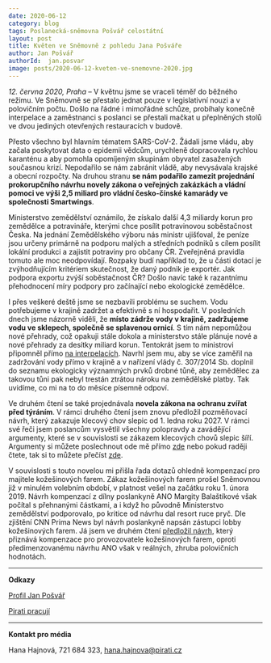 ```yaml
---
date: 2020-06-12
category: blog
tags: Poslanecká-sněmovna Pošvář celostátní
layout: post
title: Květen ve Sněmovně z pohledu Jana Pošváře
author: Jan Pošvář
authorId:  jan.posvar
image: posts/2020-06-12-kveten-ve-snemovne-2020.jpg
---
```


*12. června 2020, Praha* – V květnu jsme se vraceli téměř do běžného režimu. Ve Sněmovně se přestalo jednat pouze v legislativní nouzi a v polovičním počtu. Došlo na řádné i mimořádné schůze, probíhaly konečně interpelace a zaměstnanci s poslanci se přestali mačkat u přeplněných stolů ve dvou jediných otevřených restauracích v budově.

Přesto všechno byl hlavním tématem SARS-CoV-2. Žádali jsme vládu, aby začala poskytovat data o epidemii vědcům, urychleně dopracovala rychlou karanténu a aby pomohla opomíjeným skupinám obyvatel zasažených současnou krizí. Nepodařilo se nám zabránit vládě, aby nevysávala krajské a obecní rozpočty. Na druhou stranu **se nám podařilo zamezit projednání prokorupčního návrhu novely zákona o veřejných zakázkách a vládní pomoci ve výši 2,5 miliard pro vládní česko-čínské kamarády ve společnosti Smartwings**.

Ministerstvo zemědělství oznámilo, že získalo další 4,3 miliardy korun pro zemědělce a potravináře, kterými chce posílit potravinovou soběstačnost Česka. Na jednání Zemědělského výboru nás ministr ujišťoval, že peníze jsou určeny primárně na podporu malých a středních podniků s cílem posílit lokální produkci a zajistit potraviny pro občany ČR. Zveřejněná pravidla tomuto ale moc neodpovídají. Rozpaky budí například to, že u části dotací je zvýhodňujícím kritériem skutečnost, že daný podnik je exportér. Jak podpora exportu zvýší soběstačnost ČR? Došlo navíc také k razantnímu přehodnocení míry podpory pro začínající nebo ekologické zemědělce.

I přes veškeré deště jsme se nezbavili problému se suchem. Vodu potřebujeme v krajině zadržet a efektivně s ní hospodařit. V posledních dnech jsme názorně viděli, že **místo zádrže vody v krajině, zadržujeme vodu ve sklepech, společně se splavenou ornicí**. S tím nám nepomůžou nové přehrady, což opakuji stále dokola a ministerstvo stále plánuje nové a nové přehrady za desítky miliard korun. Tentokrát jsem to ministrovi  připomněl přímo [na interpelacích](https://www.youtube.com/watch?v=juVS_0VqN3A). Navrhl jsem mu, aby se více zaměřil na zadržování vody přímo v krajině a v nařízení vlády č. 307/2014 Sb. doplnil do seznamu ekologicky významných prvků drobné tůně, aby zemědělec za takovou tůni pak nebyl trestán ztrátou nároku na zemědělské platby. Tak uvidíme, co mi na to do měsíce písemně odpoví. 

Ve druhém čtení se také projednávala **novela zákona na ochranu zvířat před týráním**. V rámci druhého čtení jsem znovu předložil pozměňovací návrh, který zakazuje klecový chov slepic od 1. ledna roku 2027. V rámci své řeči jsem poslancům vysvětlil všechny polopravdy a zavádějící argumenty, které se v souvislosti se zákazem klecových chovů slepic šíří. Argumenty si můžete poslechnout ode mě přímo [zde](https://www.youtube.com/watch?v=c8DTwJbqKlk) nebo pokud raději čtete, tak si to můžete přečíst [zde](https://www.piratskelisty.cz/clanek-3247-slepice-do-klece-historicky-pohled-a-domestikace-kura-domaciho). 

V souvislosti s touto novelou mi přišla řada dotazů ohledně kompenzací pro majitele kožešinových farem. Zákaz kožešinových farem prošel Sněmovnou již v minulém volebním období, v platnost vešel na začátku roku 1. února 2019. Návrh kompenzací z dílny poslankyně ANO Margity Balaštíkové však počítal s přehnanými částkami, a i když ho původně Ministerstvo zemědělství podporovalo, po kritice od návrhu dal resort ruce pryč. Dle zjištění CNN Prima News byl návrh poslankyně napsán zástupci lobby kožešinových farem. Já jsem ve druhém čtení [předložil návrh](https://vysocina.pirati.cz/aktuality/pirati-navrhli-realne-kompenzace-pro-majitele-kozesinovych-farem.html), který přiznává kompenzace pro provozovatele kožešinových farem, oproti předimenzovanému návrhu ANO však v reálných, zhruba polovičních hodnotách.

---

**Odkazy**

[Profil Jan Pošvář](https://www.pirati.cz/lide/jan-posvar)

[Pirati pracují](https://piratipracuji.cz)

---

**Kontakt pro média**

Hana Hajnová, 721 684 323, <hana.hajnova@pirati.cz>
